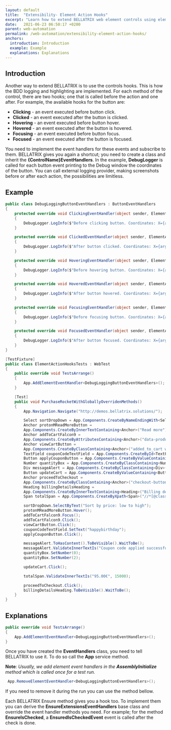 ```yaml
---
layout: default
title:  "Extensibility- Element Action Hooks"
excerpt: "Learn how to extend BELLATRIX web element controls using element action hooks."
date:   2021-06-23 06:50:17 +0200
parent: web-automation
permalink: /web-automation/extensibility-element-action-hooks/
anchors:
  introduction: Introduction
  example: Example
  explanations: Explanations
---
```

Introduction
------------
Another way to extend BELLATRIX is to use the controls hooks. This is how the BDD logging and highlighting are implemented. For each method of the control, there are two hooks; one that is called before the action and one after. For example, the available hooks for the button are:
- **Clicking** - an event executed before button click.
- **Clicked** - an event executed after the button is clicked.
- **Hovering** - an event executed before button hover.
- **Hovered** - an event executed after the button is hovered.
- **Focusing** - an event executed before button focus.
- **Focused** - an event executed after the button is focused.

You need to implement the event handlers for these events and subscribe to them. BELLATRIX gives you again a shortcut; you need to create a class and inherit the **{ControlName}EventHandlers**.
In the example, **DebugLogger** is called for each button event printing to the Debug window the coordinates of the button. You can call external logging provider, making screenshots before or after each action, the possibilities are limitless.

Example
-------
```csharp
public class DebugLoggingButtonEventHandlers : ButtonEventHandlers
{
    protected override void ClickingEventHandler(object sender, ElementActionEventArgs arg)
    {
        DebugLogger.LogInfo($"Before clicking button. Coordinates: X={arg.component.WrappedComponent.Location.X} Y={arg.component.WrappedComponent.Location.Y}");
    }

    protected override void ClickedEventHandler(object sender, ElementActionEventArgs arg)
    {
        DebugLogger.LogInfo($"After button clicked. Coordinates: X={arg.component.WrappedComponent.Location.X} Y={arg.component.WrappedComponent.Location.Y}");
    }

    protected override void HoveringEventHandler(object sender, ElementActionEventArgs arg)
    {
        DebugLogger.LogInfo($"Before hovering button. Coordinates: X={arg.component.WrappedComponent.Location.X} Y={arg.component.WrappedComponent.Location.Y}");
    }

    protected override void HoveredEventHandler(object sender, ElementActionEventArgs arg)
    {
        DebugLogger.LogInfo($"After button hovered. Coordinates: X={arg.component.WrappedComponent.Location.X} Y={arg.component.WrappedComponent.Location.Y}");
    }

    protected override void FocusingEventHandler(object sender, ElementActionEventArgs arg)
    {
        DebugLogger.LogInfo($"Before focusing button. Coordinates: X={arg.component.WrappedComponent.Location.X} Y={arg.component.WrappedComponent.Location.Y}");
    }

    protected override void FocusedEventHandler(object sender, ElementActionEventArgs arg)
    {
        DebugLogger.LogInfo($"After button focused. Coordinates: X={arg.component.WrappedComponent.Location.X} Y={arg.component.WrappedComponent.Location.Y}");
    }
}
```
```csharp
[TestFixture]
public class ElementActionHooksTests : WebTest
{
    public override void TestsArrange()
    {
        App.AddElementEventHandler<DebugLoggingButtonEventHandlers>();
    }

    [Test]
    public void PurchaseRocketWithGloballyOverridenMethods()
    {
        App.Navigation.Navigate("http://demos.bellatrix.solutions/");

        Select sortDropDown = App.Components.CreateByNameEndingWith<Select>("orderby");
        Anchor protonMReadMoreButton = 
        App.Components.CreateByInnerTextContaining<Anchor>("Read more");
        Anchor addToCartFalcon9 = 
        App.Components.CreateByAttributesContaining<Anchor>("data-product_id", "28").ToBeClickable();
        Anchor viewCartButton = 
        App.Components.CreateByClassContaining<Anchor>("added_to_cart wc-forward").ToBeClickable();
        TextField couponCodeTextField = App.Components.CreateById<TextField>("coupon_code");
        Button applyCouponButton = App.Components.CreateByValueContaining<Button>("Apply coupon");
        Number quantityBox = App.Components.CreateByClassContaining<Number>("input-text qty text");
        Div messageAlert = App.Components.CreateByClassContaining<Div>("woocommerce-message");
        Button updateCart = App.Components.CreateByValueContaining<Button>("Update cart").ToBeClickable();
        Anchor proceedToCheckout = 
        App.Components.CreateByClassContaining<Anchor>("checkout-button button alt wc-forward");
        Heading billingDetailsHeading = 
        App.Components.CreateByInnerTextContaining<Heading>("Billing details");
        Span totalSpan = App.Components.CreateByXpath<Span>("//*[@class='order-total']//span");

        sortDropDown.SelectByText("Sort by price: low to high");
        protonMReadMoreButton.Hover();
        addToCartFalcon9.Focus();
        addToCartFalcon9.Click();
        viewCartButton.Click();
        couponCodeTextField.SetText("happybirthday");
        applyCouponButton.Click();

        messageAlert.ToHasContent().ToBeVisible().WaitToBe();
        messageAlert.ValidateInnerTextIs("Coupon code applied successfully.");
        quantityBox.SetNumber(0);
        quantityBox.SetNumber(2);

        updateCart.Click();

        totalSpan.ValidateInnerTextIs("95.00€", 15000);

        proceedToCheckout.Click();
        billingDetailsHeading.ToBeVisible().WaitToBe();
    }
}
```

Explanations
------------
```csharp
public override void TestsArrange()
{
    App.AddElementEventHandler<DebugLoggingButtonEventHandlers>();
}
```
Once you have created the **EventHandlers** class, you need to tell BELLATRIX to use it. To do so call the **App** service method.

**Note**: *Usually, we add element event handlers in the **AssemblyInitialize** method which is called once for a test run.*

```csharp
 App.RemoveElementEventHandler<DebugLoggingButtonEventHandlers>();
```
If you need to remove it during the run you can use the method bellow.

Each BELLATRIX Ensure method gives you a hook too. To implement them you can derive the **EnsureExtensionsEventHandlers** base class and override the event handler methods you need. For example; for the method **EnsureIsChecked**, a **EnsuredIsCheckedEvent** event is called after the check is done.